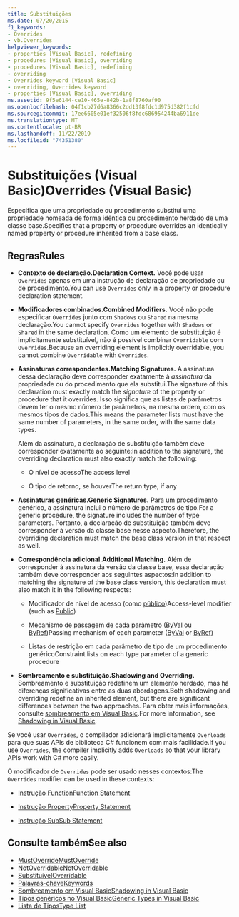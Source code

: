 ```yaml
---
title: Substituições
ms.date: 07/20/2015
f1_keywords:
- Overrides
- vb.Overrides
helpviewer_keywords:
- properties [Visual Basic], redefining
- procedures [Visual Basic], overriding
- procedures [Visual Basic], redefining
- overriding
- Overrides keyword [Visual Basic]
- overriding, Overrides keyword
- properties [Visual Basic], overriding
ms.assetid: 9f5e6144-ce10-465e-842b-1a8f8760af90
ms.openlocfilehash: 04f1cb27d6a8366c2dd13f8fdc1d975d382f1cfd
ms.sourcegitcommit: 17ee6605e01ef32506f8fdc686954244ba6911de
ms.translationtype: MT
ms.contentlocale: pt-BR
ms.lasthandoff: 11/22/2019
ms.locfileid: "74351380"
---
```

# <a name="overrides-visual-basic"></a><span data-ttu-id="1664e-102">Substituições (Visual Basic)</span><span class="sxs-lookup"><span data-stu-id="1664e-102">Overrides (Visual Basic)</span></span>

<span data-ttu-id="1664e-103">Especifica que uma propriedade ou procedimento substitui uma propriedade nomeada de forma idêntica ou procedimento herdado de uma classe base.</span><span class="sxs-lookup"><span data-stu-id="1664e-103">Specifies that a property or procedure overrides an identically named property or procedure inherited from a base class.</span></span>

## <a name="rules"></a><span data-ttu-id="1664e-104">Regras</span><span class="sxs-lookup"><span data-stu-id="1664e-104">Rules</span></span>

- <span data-ttu-id="1664e-105">**Contexto de declaração.**</span><span class="sxs-lookup"><span data-stu-id="1664e-105">**Declaration Context.**</span></span> <span data-ttu-id="1664e-106">Você pode usar `Overrides` apenas em uma instrução de declaração de propriedade ou de procedimento.</span><span class="sxs-lookup"><span data-stu-id="1664e-106">You can use `Overrides` only in a property or procedure declaration statement.</span></span>

- <span data-ttu-id="1664e-107">**Modificadores combinados.**</span><span class="sxs-lookup"><span data-stu-id="1664e-107">**Combined Modifiers.**</span></span> <span data-ttu-id="1664e-108">Você não pode especificar `Overrides` junto com `Shadows` ou `Shared` na mesma declaração.</span><span class="sxs-lookup"><span data-stu-id="1664e-108">You cannot specify `Overrides` together with `Shadows` or `Shared` in the same declaration.</span></span> <span data-ttu-id="1664e-109">Como um elemento de substituição é implicitamente substituível, não é possível combinar `Overridable` com `Overrides`.</span><span class="sxs-lookup"><span data-stu-id="1664e-109">Because an overriding element is implicitly overridable, you cannot combine `Overridable` with `Overrides`.</span></span>

- <span data-ttu-id="1664e-110">**Assinaturas correspondentes.**</span><span class="sxs-lookup"><span data-stu-id="1664e-110">**Matching Signatures.**</span></span> <span data-ttu-id="1664e-111">A assinatura dessa declaração deve corresponder exatamente à *assinatura* da propriedade ou do procedimento que ela substitui.</span><span class="sxs-lookup"><span data-stu-id="1664e-111">The signature of this declaration must exactly match the *signature* of the property or procedure that it overrides.</span></span> <span data-ttu-id="1664e-112">Isso significa que as listas de parâmetros devem ter o mesmo número de parâmetros, na mesma ordem, com os mesmos tipos de dados.</span><span class="sxs-lookup"><span data-stu-id="1664e-112">This means the parameter lists must have the same number of parameters, in the same order, with the same data types.</span></span>

  <span data-ttu-id="1664e-113">Além da assinatura, a declaração de substituição também deve corresponder exatamente ao seguinte:</span><span class="sxs-lookup"><span data-stu-id="1664e-113">In addition to the signature, the overriding declaration must also exactly match the following:</span></span>

  - <span data-ttu-id="1664e-114">O nível de acesso</span><span class="sxs-lookup"><span data-stu-id="1664e-114">The access level</span></span>

  - <span data-ttu-id="1664e-115">O tipo de retorno, se houver</span><span class="sxs-lookup"><span data-stu-id="1664e-115">The return type, if any</span></span>

- <span data-ttu-id="1664e-116">**Assinaturas genéricas.**</span><span class="sxs-lookup"><span data-stu-id="1664e-116">**Generic Signatures.**</span></span> <span data-ttu-id="1664e-117">Para um procedimento genérico, a assinatura inclui o número de parâmetros de tipo.</span><span class="sxs-lookup"><span data-stu-id="1664e-117">For a generic procedure, the signature includes the number of type parameters.</span></span> <span data-ttu-id="1664e-118">Portanto, a declaração de substituição também deve corresponder à versão da classe base nesse aspecto.</span><span class="sxs-lookup"><span data-stu-id="1664e-118">Therefore, the overriding declaration must match the base class version in that respect as well.</span></span>

- <span data-ttu-id="1664e-119">**Correspondência adicional.**</span><span class="sxs-lookup"><span data-stu-id="1664e-119">**Additional Matching.**</span></span> <span data-ttu-id="1664e-120">Além de corresponder à assinatura da versão da classe base, essa declaração também deve corresponder aos seguintes aspectos:</span><span class="sxs-lookup"><span data-stu-id="1664e-120">In addition to matching the signature of the base class version, this declaration must also match it in the following respects:</span></span>

  - <span data-ttu-id="1664e-121">Modificador de nível de acesso (como [público](../../../visual-basic/language-reference/modifiers/public.md))</span><span class="sxs-lookup"><span data-stu-id="1664e-121">Access-level modifier (such as [Public](../../../visual-basic/language-reference/modifiers/public.md))</span></span>

  - <span data-ttu-id="1664e-122">Mecanismo de passagem de cada parâmetro ([ByVal](../../../visual-basic/language-reference/modifiers/byval.md) ou [ByRef](../../../visual-basic/language-reference/modifiers/byref.md))</span><span class="sxs-lookup"><span data-stu-id="1664e-122">Passing mechanism of each parameter ([ByVal](../../../visual-basic/language-reference/modifiers/byval.md) or [ByRef](../../../visual-basic/language-reference/modifiers/byref.md))</span></span>

  - <span data-ttu-id="1664e-123">Listas de restrição em cada parâmetro de tipo de um procedimento genérico</span><span class="sxs-lookup"><span data-stu-id="1664e-123">Constraint lists on each type parameter of a generic procedure</span></span>

- <span data-ttu-id="1664e-124">**Sombreamento e substituição.**</span><span class="sxs-lookup"><span data-stu-id="1664e-124">**Shadowing and Overriding.**</span></span> <span data-ttu-id="1664e-125">Sombreamento e substituição redefinem um elemento herdado, mas há diferenças significativas entre as duas abordagens.</span><span class="sxs-lookup"><span data-stu-id="1664e-125">Both shadowing and overriding redefine an inherited element, but there are significant differences between the two approaches.</span></span> <span data-ttu-id="1664e-126">Para obter mais informações, consulte [sombreamento em Visual Basic](../../../visual-basic/programming-guide/language-features/declared-elements/shadowing.md).</span><span class="sxs-lookup"><span data-stu-id="1664e-126">For more information, see [Shadowing in Visual Basic](../../../visual-basic/programming-guide/language-features/declared-elements/shadowing.md).</span></span>

<span data-ttu-id="1664e-127">Se você usar `Overrides`, o compilador adicionará implicitamente `Overloads` para que suas APIs de biblioteca C# funcionem com mais facilidade.</span><span class="sxs-lookup"><span data-stu-id="1664e-127">If you use `Overrides`, the compiler implicitly adds `Overloads` so that your library APIs work with C# more easily.</span></span>

<span data-ttu-id="1664e-128">O modificador de `Overrides` pode ser usado nesses contextos:</span><span class="sxs-lookup"><span data-stu-id="1664e-128">The `Overrides` modifier can be used in these contexts:</span></span>

- [<span data-ttu-id="1664e-129">Instrução Function</span><span class="sxs-lookup"><span data-stu-id="1664e-129">Function Statement</span></span>](../../../visual-basic/language-reference/statements/function-statement.md)

- [<span data-ttu-id="1664e-130">Instrução Property</span><span class="sxs-lookup"><span data-stu-id="1664e-130">Property Statement</span></span>](../../../visual-basic/language-reference/statements/property-statement.md)

- [<span data-ttu-id="1664e-131">Instrução Sub</span><span class="sxs-lookup"><span data-stu-id="1664e-131">Sub Statement</span></span>](../../../visual-basic/language-reference/statements/sub-statement.md)

## <a name="see-also"></a><span data-ttu-id="1664e-132">Consulte também</span><span class="sxs-lookup"><span data-stu-id="1664e-132">See also</span></span>

- [<span data-ttu-id="1664e-133">MustOverride</span><span class="sxs-lookup"><span data-stu-id="1664e-133">MustOverride</span></span>](../../../visual-basic/language-reference/modifiers/mustoverride.md)
- [<span data-ttu-id="1664e-134">NotOverridable</span><span class="sxs-lookup"><span data-stu-id="1664e-134">NotOverridable</span></span>](../../../visual-basic/language-reference/modifiers/notoverridable.md)
- [<span data-ttu-id="1664e-135">Substituível</span><span class="sxs-lookup"><span data-stu-id="1664e-135">Overridable</span></span>](../../../visual-basic/language-reference/modifiers/overridable.md)
- [<span data-ttu-id="1664e-136">Palavras-chave</span><span class="sxs-lookup"><span data-stu-id="1664e-136">Keywords</span></span>](../../../visual-basic/language-reference/keywords/index.md)
- [<span data-ttu-id="1664e-137">Sombreamento em Visual Basic</span><span class="sxs-lookup"><span data-stu-id="1664e-137">Shadowing in Visual Basic</span></span>](../../../visual-basic/programming-guide/language-features/declared-elements/shadowing.md)
- [<span data-ttu-id="1664e-138">Tipos genéricos no Visual Basic</span><span class="sxs-lookup"><span data-stu-id="1664e-138">Generic Types in Visual Basic</span></span>](../../../visual-basic/programming-guide/language-features/data-types/generic-types.md)
- [<span data-ttu-id="1664e-139">Lista de Tipos</span><span class="sxs-lookup"><span data-stu-id="1664e-139">Type List</span></span>](../../../visual-basic/language-reference/statements/type-list.md)
